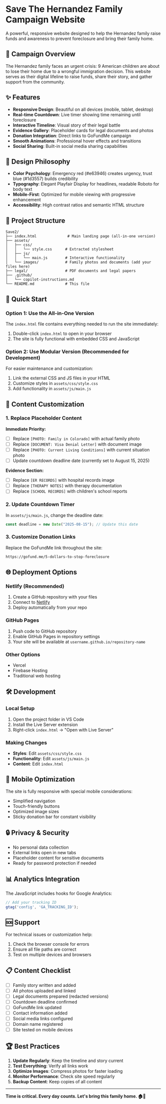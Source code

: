 # Save The Hernandez Family Campaign Website

A powerful, responsive website designed to help the Hernandez family raise funds and awareness to prevent foreclosure and bring their family home.

## 🚨 Campaign Overview

The Hernandez family faces an urgent crisis: 9 American children are about to lose their home due to a wrongful immigration decision. This website serves as their digital lifeline to raise funds, share their story, and gather support from the community.

## ✨ Features

- **Responsive Design**: Beautiful on all devices (mobile, tablet, desktop)
- **Real-time Countdown**: Live timer showing time remaining until foreclosure
- **Interactive Timeline**: Visual story of their legal battle
- **Evidence Gallery**: Placeholder cards for legal documents and photos
- **Donation Integration**: Direct links to GoFundMe campaign
- **Smooth Animations**: Professional hover effects and transitions
- **Social Sharing**: Built-in social media sharing capabilities

## 🎨 Design Philosophy

- **Color Psychology**: Emergency red (#e63946) creates urgency, trust blue (#1d3557) builds credibility
- **Typography**: Elegant Playfair Display for headlines, readable Roboto for body text
- **Mobile-First**: Optimized for mobile viewing with progressive enhancement
- **Accessibility**: High contrast ratios and semantic HTML structure

## 📁 Project Structure

```
Save2/
├── index.html              # Main landing page (all-in-one version)
├── assets/
│   ├── css/
│   │   └── style.css      # Extracted stylesheet
│   ├── js/
│   │   └── main.js        # Interactive functionality
│   └── images/            # Family photos and documents (add your files here)
├── legal/                 # PDF documents and legal papers
├── .github/
│   └── copilot-instructions.md
└── README.md              # This file
```

## 🚀 Quick Start

### Option 1: Use the All-in-One Version
The `index.html` file contains everything needed to run the site immediately:

1. Double-click `index.html` to open in your browser
2. The site is fully functional with embedded CSS and JavaScript

### Option 2: Use Modular Version (Recommended for Development)
For easier maintenance and customization:

1. Link the external CSS and JS files in your HTML
2. Customize styles in `assets/css/style.css`
3. Add functionality in `assets/js/main.js`

## 📝 Content Customization

### 1. Replace Placeholder Content

**Immediate Priority:**
- [ ] Replace `[PHOTO: Family in Colorado]` with actual family photo
- [ ] Replace `[DOCUMENT: Visa Denial Letter]` with document image
- [ ] Replace `[PHOTO: Current Living Conditions]` with current situation photo
- [ ] Update countdown deadline date (currently set to August 15, 2025)

**Evidence Section:**
- [ ] Replace `[ER RECORDS]` with hospital records image
- [ ] Replace `[THERAPY NOTES]` with therapy documentation
- [ ] Replace `[SCHOOL RECORDS]` with children's school reports

### 2. Update Countdown Timer

In `assets/js/main.js`, change the deadline date:
```javascript
const deadline = new Date("2025-08-15"); // Update this date
```

### 3. Customize Donation Links

Replace the GoFundMe link throughout the site:
```html
https://gofund.me/5-dollars-to-stop-foreclosure
```

## 🌐 Deployment Options

### Netlify (Recommended)
1. Create a GitHub repository with your files
2. Connect to [Netlify](https://netlify.com)
3. Deploy automatically from your repo

### GitHub Pages
1. Push code to GitHub repository
2. Enable GitHub Pages in repository settings
3. Your site will be available at `username.github.io/repository-name`

### Other Options
- Vercel
- Firebase Hosting
- Traditional web hosting

## 🛠️ Development

### Local Setup
1. Open the project folder in VS Code
2. Install the Live Server extension
3. Right-click `index.html` → "Open with Live Server"

### Making Changes
- **Styles**: Edit `assets/css/style.css`
- **Functionality**: Edit `assets/js/main.js`
- **Content**: Edit `index.html`

## 📱 Mobile Optimization

The site is fully responsive with special mobile considerations:
- Simplified navigation
- Touch-friendly buttons
- Optimized image sizes
- Sticky donation bar for constant visibility

## 🔒 Privacy & Security

- No personal data collection
- External links open in new tabs
- Placeholder content for sensitive documents
- Ready for password protection if needed

## 📊 Analytics Integration

The JavaScript includes hooks for Google Analytics:
```javascript
// Add your tracking ID
gtag('config', 'GA_TRACKING_ID');
```

## 🆘 Support

For technical issues or customization help:
1. Check the browser console for errors
2. Ensure all file paths are correct
3. Test on multiple devices and browsers

## 📋 Content Checklist

- [ ] Family story written and added
- [ ] All photos uploaded and linked
- [ ] Legal documents prepared (redacted versions)
- [ ] Countdown deadline confirmed
- [ ] GoFundMe link updated
- [ ] Contact information added
- [ ] Social media links configured
- [ ] Domain name registered
- [ ] Site tested on mobile devices

## 🏆 Best Practices

1. **Update Regularly**: Keep the timeline and story current
2. **Test Everything**: Verify all links work
3. **Optimize Images**: Compress photos for faster loading
4. **Monitor Performance**: Check site speed regularly
5. **Backup Content**: Keep copies of all content

---

**Time is critical. Every day counts. Let's bring this family home. 🏠💙**
